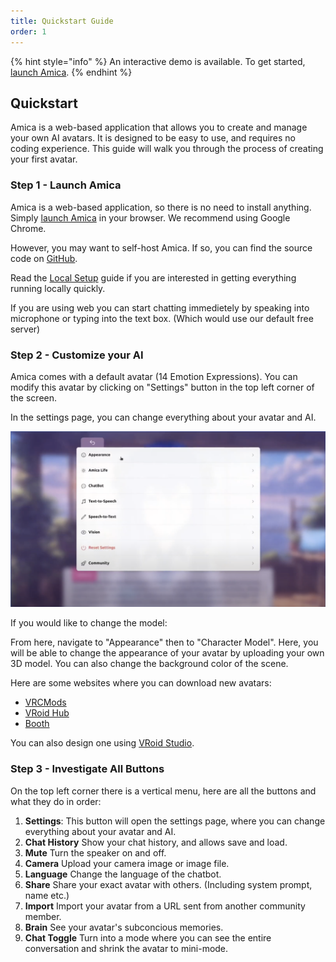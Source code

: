```yaml
---
title: Quickstart Guide
order: 1
---
```


{% hint style="info" %}
An interactive demo is available. To get started, [launch Amica](https://amica.arbius.ai).
{% endhint %}

## Quickstart

Amica is a web-based application that allows you to create and manage your own AI avatars. It is designed to be easy to use, and requires no coding experience. This guide will walk you through the process of creating your first avatar.

### Step 1 - Launch Amica

Amica is a web-based application, so there is no need to install anything. Simply [launch Amica](https://amica.arbius.ai) in your browser. We recommend using Google Chrome.

However, you may want to self-host Amica. If so, you can find the source code on [GitHub](https://github.com/semperai/amica).

Read the [Local Setup](../getting-started/installation.md) guide if you are interested in getting everything running locally quickly.

If you are using web you can start chatting immedietely by speaking into microphone or typing into the text box. (Which would use our default free server)

### Step 2 - Customize your AI

Amica comes with a default avatar (14 Emotion Expressions). You can modify this avatar by clicking on "Settings" button in the top left corner of the screen.

In the settings page, you can change everything about your avatar and AI.

![Amica Life](../images/4.png)

If you would like to change the model:

From here, navigate to "Appearance" then to "Character Model". Here, you will be able to change the appearance of your avatar by uploading your own 3D model. You can also change the background color of the scene.

Here are some websites where you can download new avatars:

* [VRCMods](https://vrcmods.com/)
* [VRoid Hub](https://hub.vroid.com)
* [Booth](https://booth.pm)

You can also design one using [VRoid Studio](https://studio.vroid.com/).

### Step 3 - Investigate All Buttons

On the top left corner there is a vertical menu, here are all the buttons and what they do in order:

1. **Settings**: This button will open the settings page, where you can change everything about your avatar and AI.
2. **Chat History** Show your chat history, and allows save and load.
3. **Mute** Turn the speaker on and off.
4. **Camera** Upload your camera image or image file.
5. **Language** Change the language of the chatbot.
6. **Share** Share your exact avatar with others. (Including system prompt, name etc.)
7. **Import** Import your avatar from a URL sent from another community member.
8. **Brain** See your avatar's subconcious memories.
9. **Chat Toggle** Turn into a mode where you can see the entire conversation and shrink the avatar to mini-mode.
